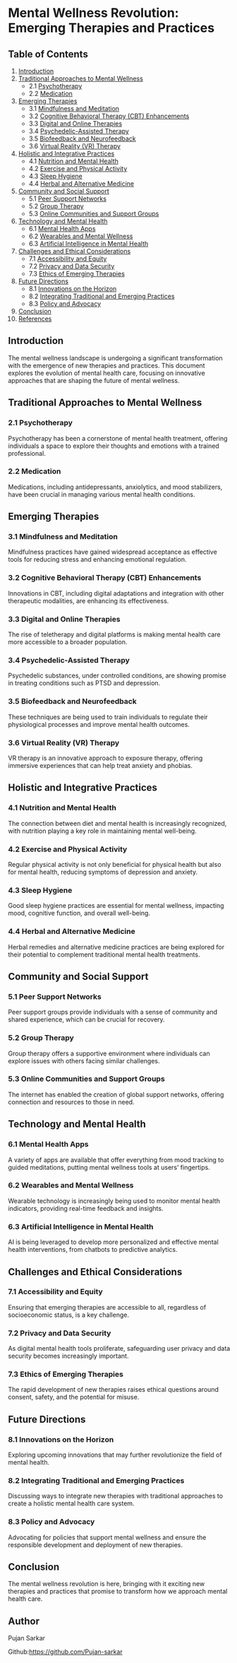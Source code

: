 # Mental Wellness Revolution: Emerging Therapies and Practices

## Table of Contents
1. [Introduction](#introduction)
2. [Traditional Approaches to Mental Wellness](#traditional-approaches-to-mental-wellness)
   - 2.1 [Psychotherapy](#psychotherapy)
   - 2.2 [Medication](#medication)
3. [Emerging Therapies](#emerging-therapies)
   - 3.1 [Mindfulness and Meditation](#mindfulness-and-meditation)
   - 3.2 [Cognitive Behavioral Therapy (CBT) Enhancements](#cognitive-behavioral-therapy-cbt-enhancements)
   - 3.3 [Digital and Online Therapies](#digital-and-online-therapies)
   - 3.4 [Psychedelic-Assisted Therapy](#psychedelic-assisted-therapy)
   - 3.5 [Biofeedback and Neurofeedback](#biofeedback-and-neurofeedback)
   - 3.6 [Virtual Reality (VR) Therapy](#virtual-reality-vr-therapy)
4. [Holistic and Integrative Practices](#holistic-and-integrative-practices)
   - 4.1 [Nutrition and Mental Health](#nutrition-and-mental-health)
   - 4.2 [Exercise and Physical Activity](#exercise-and-physical-activity)
   - 4.3 [Sleep Hygiene](#sleep-hygiene)
   - 4.4 [Herbal and Alternative Medicine](#herbal-and-alternative-medicine)
5. [Community and Social Support](#community-and-social-support)
   - 5.1 [Peer Support Networks](#peer-support-networks)
   - 5.2 [Group Therapy](#group-therapy)
   - 5.3 [Online Communities and Support Groups](#online-communities-and-support-groups)
6. [Technology and Mental Health](#technology-and-mental-health)
   - 6.1 [Mental Health Apps](#mental-health-apps)
   - 6.2 [Wearables and Mental Wellness](#wearables-and-mental-wellness)
   - 6.3 [Artificial Intelligence in Mental Health](#artificial-intelligence-in-mental-health)
7. [Challenges and Ethical Considerations](#challenges-and-ethical-considerations)
   - 7.1 [Accessibility and Equity](#accessibility-and-equity)
   - 7.2 [Privacy and Data Security](#privacy-and-data-security)
   - 7.3 [Ethics of Emerging Therapies](#ethics-of-emerging-therapies)
8. [Future Directions](#future-directions)
   - 8.1 [Innovations on the Horizon](#innovations-on-the-horizon)
   - 8.2 [Integrating Traditional and Emerging Practices](#integrating-traditional-and-emerging-practices)
   - 8.3 [Policy and Advocacy](#policy-and-advocacy)
9. [Conclusion](#conclusion)
10. [References](#references)

## Introduction
The mental wellness landscape is undergoing a significant transformation with the emergence of new therapies and practices. This document explores the evolution of mental health care, focusing on innovative approaches that are shaping the future of mental wellness.

## Traditional Approaches to Mental Wellness
### 2.1 Psychotherapy
Psychotherapy has been a cornerstone of mental health treatment, offering individuals a space to explore their thoughts and emotions with a trained professional.

### 2.2 Medication
Medications, including antidepressants, anxiolytics, and mood stabilizers, have been crucial in managing various mental health conditions.

## Emerging Therapies
### 3.1 Mindfulness and Meditation
Mindfulness practices have gained widespread acceptance as effective tools for reducing stress and enhancing emotional regulation.

### 3.2 Cognitive Behavioral Therapy (CBT) Enhancements
Innovations in CBT, including digital adaptations and integration with other therapeutic modalities, are enhancing its effectiveness.

### 3.3 Digital and Online Therapies
The rise of teletherapy and digital platforms is making mental health care more accessible to a broader population.

### 3.4 Psychedelic-Assisted Therapy
Psychedelic substances, under controlled conditions, are showing promise in treating conditions such as PTSD and depression.

### 3.5 Biofeedback and Neurofeedback
These techniques are being used to train individuals to regulate their physiological processes and improve mental health outcomes.

### 3.6 Virtual Reality (VR) Therapy
VR therapy is an innovative approach to exposure therapy, offering immersive experiences that can help treat anxiety and phobias.

## Holistic and Integrative Practices
### 4.1 Nutrition and Mental Health
The connection between diet and mental health is increasingly recognized, with nutrition playing a key role in maintaining mental well-being.

### 4.2 Exercise and Physical Activity
Regular physical activity is not only beneficial for physical health but also for mental health, reducing symptoms of depression and anxiety.

### 4.3 Sleep Hygiene
Good sleep hygiene practices are essential for mental wellness, impacting mood, cognitive function, and overall well-being.

### 4.4 Herbal and Alternative Medicine
Herbal remedies and alternative medicine practices are being explored for their potential to complement traditional mental health treatments.

## Community and Social Support
### 5.1 Peer Support Networks
Peer support groups provide individuals with a sense of community and shared experience, which can be crucial for recovery.

### 5.2 Group Therapy
Group therapy offers a supportive environment where individuals can explore issues with others facing similar challenges.

### 5.3 Online Communities and Support Groups
The internet has enabled the creation of global support networks, offering connection and resources to those in need.

## Technology and Mental Health
### 6.1 Mental Health Apps
A variety of apps are available that offer everything from mood tracking to guided meditations, putting mental wellness tools at users’ fingertips.

### 6.2 Wearables and Mental Wellness
Wearable technology is increasingly being used to monitor mental health indicators, providing real-time feedback and insights.

### 6.3 Artificial Intelligence in Mental Health
AI is being leveraged to develop more personalized and effective mental health interventions, from chatbots to predictive analytics.

## Challenges and Ethical Considerations
### 7.1 Accessibility and Equity
Ensuring that emerging therapies are accessible to all, regardless of socioeconomic status, is a key challenge.

### 7.2 Privacy and Data Security
As digital mental health tools proliferate, safeguarding user privacy and data security becomes increasingly important.

### 7.3 Ethics of Emerging Therapies
The rapid development of new therapies raises ethical questions around consent, safety, and the potential for misuse.

## Future Directions
### 8.1 Innovations on the Horizon
Exploring upcoming innovations that may further revolutionize the field of mental health.

### 8.2 Integrating Traditional and Emerging Practices
Discussing ways to integrate new therapies with traditional approaches to create a holistic mental health care system.

### 8.3 Policy and Advocacy
Advocating for policies that support mental wellness and ensure the responsible development and deployment of new therapies.

## Conclusion
The mental wellness revolution is here, bringing with it exciting new therapies and practices that promise to transform how we approach mental health care.

## Author

Pujan Sarkar

Github:https://github.com/Pujan-sarkar